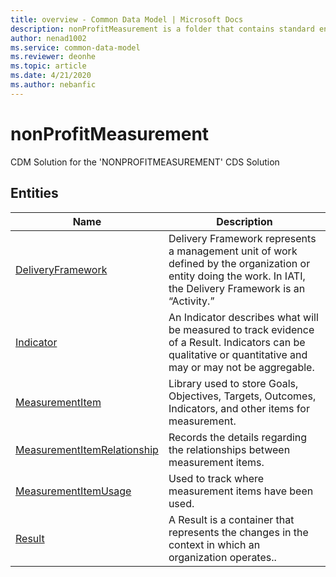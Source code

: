 ```yaml
---
title: overview - Common Data Model | Microsoft Docs
description: nonProfitMeasurement is a folder that contains standard entities related to the Common Data Model.
author: nenad1002
ms.service: common-data-model
ms.reviewer: deonhe
ms.topic: article
ms.date: 4/21/2020
ms.author: nebanfic
---
```


# nonProfitMeasurement

CDM Solution for the 'NONPROFITMEASUREMENT' CDS Solution  

## Entities

|Name|Description|
|---|---|
|[DeliveryFramework](DeliveryFramework.md)|Delivery Framework represents a management unit of work defined by the organization or entity doing the work. In IATI, the Delivery Framework is an “Activity.”|
|[Indicator](Indicator.md)|An Indicator describes what will be measured to track evidence of a Result. Indicators can be qualitative or quantitative and may or may not be aggregable.|
|[MeasurementItem](MeasurementItem.md)|Library used to store Goals, Objectives, Targets, Outcomes, Indicators, and other items for measurement.|
|[MeasurementItemRelationship](MeasurementItemRelationship.md)|Records the details regarding the relationships between measurement items.|
|[MeasurementItemUsage](MeasurementItemUsage.md)|Used to track where measurement items have been used.|
|[Result](Result.md)|A Result is a container that represents the changes in the context in which an organization operates..|
